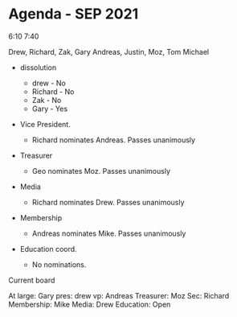 # Agenda  - SEP 2021

6:10
7:40

Drew, Richard, Zak, Gary
Andreas, Justin, Moz, Tom
Michael

* dissolution
  * drew - No
  * Richard - No
  * Zak - No
  * Gary - Yes

* Vice President.
  * Richard nominates Andreas.  Passes unanimously
* Treasurer
  * Geo nominates Moz. Passes unanimously
* Media
  * Richard nominates Drew. Passes unanimously
* Membership
  * Andreas nominates Mike. Passes unanimously
* Education coord.
  * No nominations.

Current board

At large: Gary
pres: drew
vp: Andreas
Treasurer: Moz
Sec: Richard
Membership: Mike
Media: Drew
Education: Open
